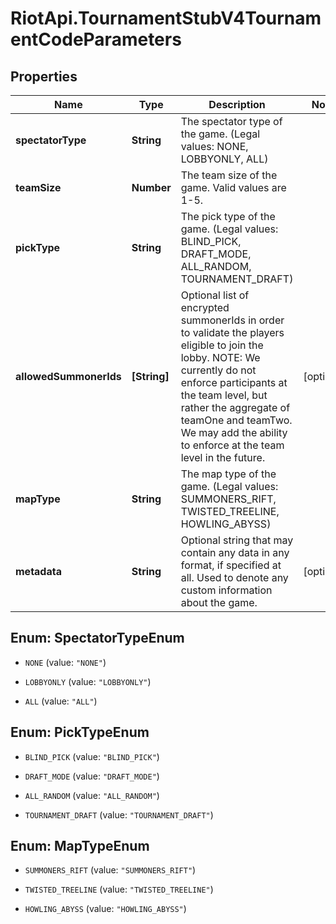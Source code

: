# RiotApi.TournamentStubV4TournamentCodeParameters

## Properties
Name | Type | Description | Notes
------------ | ------------- | ------------- | -------------
**spectatorType** | **String** | The spectator type of the game.              (Legal values:  NONE,  LOBBYONLY,  ALL) | 
**teamSize** | **Number** | The team size of the game. Valid values are 1-5. | 
**pickType** | **String** | The pick type of the game.              (Legal values:  BLIND_PICK,  DRAFT_MODE,  ALL_RANDOM,  TOURNAMENT_DRAFT) | 
**allowedSummonerIds** | **[String]** | Optional list of encrypted summonerIds in order to validate the players eligible to join the lobby. NOTE: We currently do not enforce participants at the team level, but rather the aggregate of teamOne and teamTwo. We may add the ability to enforce at the team level in the future. | [optional] 
**mapType** | **String** | The map type of the game.              (Legal values:  SUMMONERS_RIFT,  TWISTED_TREELINE,  HOWLING_ABYSS) | 
**metadata** | **String** | Optional string that may contain any data in any format, if specified at all. Used to denote any custom information about the game. | [optional] 


<a name="SpectatorTypeEnum"></a>
## Enum: SpectatorTypeEnum


* `NONE` (value: `"NONE"`)

* `LOBBYONLY` (value: `"LOBBYONLY"`)

* `ALL` (value: `"ALL"`)




<a name="PickTypeEnum"></a>
## Enum: PickTypeEnum


* `BLIND_PICK` (value: `"BLIND_PICK"`)

* `DRAFT_MODE` (value: `"DRAFT_MODE"`)

* `ALL_RANDOM` (value: `"ALL_RANDOM"`)

* `TOURNAMENT_DRAFT` (value: `"TOURNAMENT_DRAFT"`)




<a name="MapTypeEnum"></a>
## Enum: MapTypeEnum


* `SUMMONERS_RIFT` (value: `"SUMMONERS_RIFT"`)

* `TWISTED_TREELINE` (value: `"TWISTED_TREELINE"`)

* `HOWLING_ABYSS` (value: `"HOWLING_ABYSS"`)




